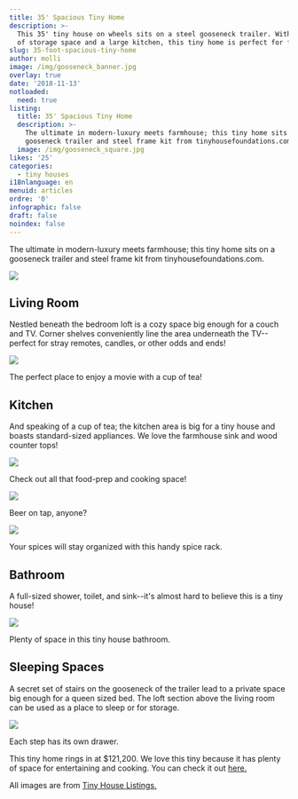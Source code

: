 ```yaml
---
title: 35' Spacious Tiny Home
description: >-
  This 35' tiny house on wheels sits on a steel gooseneck trailer. With plenty
  of storage space and a large kitchen, this tiny home is perfect for families. 
slug: 35-foot-spacious-tiny-home
author: molli
image: /img/gooseneck_banner.jpg
overlay: true
date: '2018-11-13'
notloaded:
  need: true
listing:
  title: 35' Spacious Tiny Home
  description: >-
    The ultimate in modern-luxury meets farmhouse; this tiny home sits on a
    gooseneck trailer and steel frame kit from tinyhousefoundations.com.
  image: /img/gooseneck_square.jpg
likes: '25'
categories:
  - tiny houses
i18nlanguage: en
menuid: articles
ordre: '0'
infographic: false
draft: false
noindex: false
---
```

The ultimate in modern-luxury meets farmhouse; this tiny home sits on a gooseneck trailer and steel frame kit from tinyhousefoundations.com.

![](/img/gooseneck1.jpeg)

## Living Room

Nestled beneath the bedroom loft is a cozy space big enough for a couch and TV. Corner shelves conveniently line the area underneath the TV--perfect for stray remotes, candles, or other odds and ends!

![](/img/gooseneck2.jpeg)

<span class="figcaption">The perfect place to enjoy a movie with a cup of tea!</span>

## Kitchen

And speaking of a cup of tea; the kitchen area is big for a tiny house and boasts standard-sized appliances. We love the farmhouse sink and wood counter tops! 

![](/img/gooseneck3.jpeg)

<span class="figcaption">Check out all that food-prep and cooking space!</span>

![](/img/gooseneck4.jpeg)

<span class="figcaption">Beer on tap, anyone?</span>

![](/img/gooseneck5.jpeg)

<span class="figcaption">Your spices will stay organized with this handy spice rack.</span>

## Bathroom

A full-sized shower, toilet, and sink--it's almost hard to believe this is a tiny house!

![](/img/gooseneck6.jpeg)

<span class="figcaption">Plenty of space in this tiny house bathroom.</span>

## Sleeping Spaces

A secret set of stairs on the gooseneck of the trailer lead to a private space big enough for a queen sized bed. The loft section above the living room can be used as a place to sleep or for storage.

![](/img/gooseneck7.jpeg)

<span class="figcaption">Each step has its own drawer.</span>

This tiny home rings in at $121,200. We love this tiny because it has plenty of space for entertaining and cooking. You can check it out [here.](https://tinyhouselistings.com/listings/beautiful-35-steel-framed-gooseneck-tiny-home)

All images are from [Tiny House Listings.](https://tinyhouselistings.com/)
